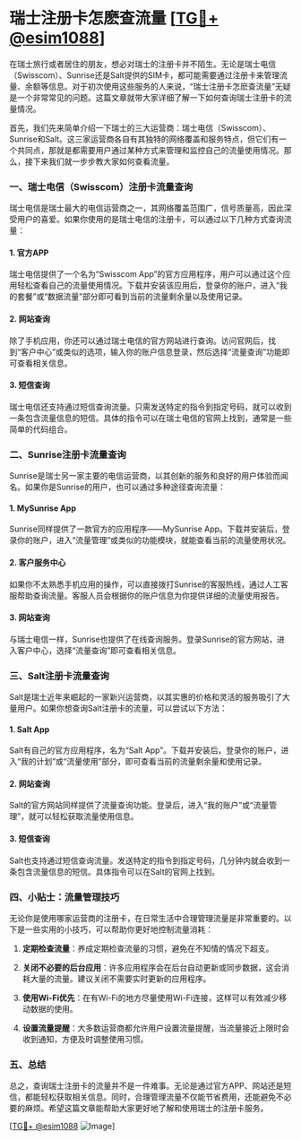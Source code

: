 # 瑞士注册卡怎麽查流量 [[TG💪+ @esim1088](https://t.me/s/esim1088)]

在瑞士旅行或者居住的朋友，想必对瑞士的注册卡并不陌生。无论是瑞士电信（Swisscom）、Sunrise还是Salt提供的SIM卡，都可能需要通过注册卡来管理流量、余额等信息。对于初次使用这些服务的人来说，“瑞士注册卡怎麽查流量”无疑是一个非常常见的问题。这篇文章就带大家详细了解一下如何查询瑞士注册卡的流量情况。

首先，我们先来简单介绍一下瑞士的三大运营商：瑞士电信（Swisscom）、Sunrise和Salt。这三家运营商各自有其独特的网络覆盖和服务特点，但它们有一个共同点，那就是都需要用户通过某种方式来管理和监控自己的流量使用情况。那么，接下来我们就一步步教大家如何查看流量。

### 一、瑞士电信（Swisscom）注册卡流量查询

瑞士电信是瑞士最大的电信运营商之一，其网络覆盖范围广，信号质量高，因此深受用户的喜爱。如果你使用的是瑞士电信的注册卡，可以通过以下几种方式查询流量：

#### 1. 官方APP
瑞士电信提供了一个名为“Swisscom App”的官方应用程序，用户可以通过这个应用轻松查看自己的流量使用情况。下载并安装该应用后，登录你的账户，进入“我的套餐”或“数据流量”部分即可看到当前的流量剩余量以及使用记录。

#### 2. 网站查询
除了手机应用，你还可以通过瑞士电信的官方网站进行查询。访问官网后，找到“客户中心”或类似的选项，输入你的账户信息登录，然后选择“流量查询”功能即可查看相关信息。

#### 3. 短信查询
瑞士电信还支持通过短信查询流量。只需发送特定的指令到指定号码，就可以收到一条包含流量信息的短信。具体的指令可以在瑞士电信的官网上找到，通常是一些简单的代码组合。

### 二、Sunrise注册卡流量查询

Sunrise是瑞士另一家主要的电信运营商，以其创新的服务和良好的用户体验而闻名。如果你是Sunrise的用户，也可以通过多种途径查询流量：

#### 1. MySunrise App
Sunrise同样提供了一款官方的应用程序——MySunrise App。下载并安装后，登录你的账户，进入“流量管理”或类似的功能模块，就能查看当前的流量使用状况。

#### 2. 客户服务中心
如果你不太熟悉手机应用的操作，可以直接拨打Sunrise的客服热线，通过人工客服帮助查询流量。客服人员会根据你的账户信息为你提供详细的流量使用报告。

#### 3. 网站查询
与瑞士电信一样，Sunrise也提供了在线查询服务。登录Sunrise的官方网站，进入客户中心，选择“流量查询”即可查看相关信息。

### 三、Salt注册卡流量查询

Salt是瑞士近年来崛起的一家新兴运营商，以其实惠的价格和灵活的服务吸引了大量用户。如果你想查询Salt注册卡的流量，可以尝试以下方法：

#### 1. Salt App
Salt有自己的官方应用程序，名为“Salt App”。下载并安装后，登录你的账户，进入“我的计划”或“流量使用”部分，即可查看当前的流量剩余量和使用记录。

#### 2. 网站查询
Salt的官方网站同样提供了流量查询功能。登录后，进入“我的账户”或“流量管理”，就可以轻松获取流量使用信息。

#### 3. 短信查询
Salt也支持通过短信查询流量。发送特定的指令到指定号码，几分钟内就会收到一条包含流量信息的短信。具体指令可以在Salt的官网上找到。

### 四、小贴士：流量管理技巧

无论你是使用哪家运营商的注册卡，在日常生活中合理管理流量是非常重要的。以下是一些实用的小技巧，可以帮助你更好地控制流量消耗：

1. **定期检查流量**：养成定期检查流量的习惯，避免在不知情的情况下超支。
   
2. **关闭不必要的后台应用**：许多应用程序会在后台自动更新或同步数据，这会消耗大量的流量。建议关闭不需要实时更新的应用程序。

3. **使用Wi-Fi优先**：在有Wi-Fi的地方尽量使用Wi-Fi连接，这样可以有效减少移动数据的使用。

4. **设置流量提醒**：大多数运营商都允许用户设置流量提醒，当流量接近上限时会收到通知，方便及时调整使用习惯。

### 五、总结

总之，查询瑞士注册卡的流量并不是一件难事。无论是通过官方APP、网站还是短信，都能轻松获取相关信息。同时，合理管理流量不仅能节省费用，还能避免不必要的麻烦。希望这篇文章能帮助大家更好地了解和使用瑞士的注册卡服务。

[[TG💪+ @esim1088](https://t.me/s/esim1088) ![Image](https://i.postimg.cc/4NQfJmqS/Snipaste-2025-05-13-00-14-12.png)]